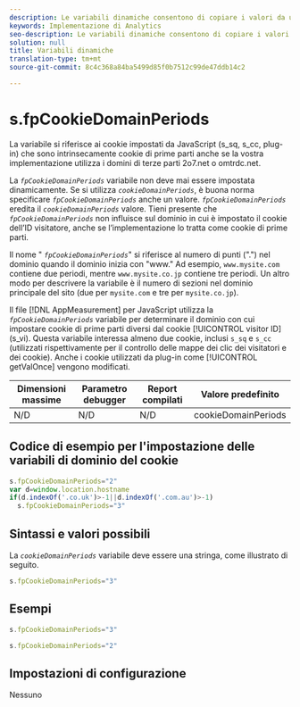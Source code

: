 ```yaml
---
description: Le variabili dinamiche consentono di copiare i valori da una variabile all’altra senza digitare più volte i valori completi nelle richieste di immagini sul sito.
keywords: Implementazione di Analytics
seo-description: Le variabili dinamiche consentono di copiare i valori da una variabile all’altra senza digitare più volte i valori completi nelle richieste di immagini sul sito.
solution: null
title: Variabili dinamiche
translation-type: tm+mt
source-git-commit: 8c4c368a84ba5499d85f0b7512c99de47ddb14c2

---
```



# s.fpCookieDomainPeriods

La variabile si riferisce ai cookie impostati da JavaScript (s_sq, s_cc, plug-in) che sono intrinsecamente cookie di prime parti anche se la vostra implementazione utilizza i domini di terze parti 2o7.net o omtrdc.net.

La *`fpCookieDomainPeriods`* variabile non deve mai essere impostata dinamicamente. Se si utilizza *`cookieDomainPeriods`*, è buona norma specificare *`fpCookieDomainPeriods`* anche un valore. *`fpCookieDomainPeriods`* eredita il *`cookieDomainPeriods`* valore. Tieni presente che *`fpCookieDomainPeriods`* non influisce sul dominio in cui è impostato il cookie dell’ID visitatore, anche se l’implementazione lo tratta come cookie di prime parti.

Il nome " *`fpCookieDomainPeriods`*" si riferisce al numero di punti (".") nel dominio quando il dominio inizia con "www." Ad esempio, `www.mysite.com` contiene due periodi, mentre `www.mysite.co.jp` contiene tre periodi. Un altro modo per descrivere la variabile è il numero di sezioni nel dominio principale del sito (due per `mysite.com` e tre per `mysite.co.jp`).

Il file [!DNL AppMeasurement] per JavaScript utilizza la *`fpCookieDomainPeriods`* variabile per determinare il dominio con cui impostare cookie di prime parti diversi dal cookie [!UICONTROL visitor ID] (s_vi). Questa variabile interessa almeno due cookie, inclusi `s_sq` e `s_cc` (utilizzati rispettivamente per il controllo delle mappe dei clic dei visitatori e dei cookie). Anche i cookie utilizzati da plug-in come [!UICONTROL getValOnce] vengono modificati.

| Dimensioni massime | Parametro debugger | Report compilati | Valore predefinito |
|---|---|---|---|
| N/D | N/D | N/D | cookieDomainPeriods |

## Codice di esempio per l'impostazione delle variabili di dominio del cookie

```js
s.fpCookieDomainPeriods="2" 
var d=window.location.hostname 
if(d.indexOf('.co.uk')>-1||d.indexOf('.com.au')>-1) 
  s.fpCookieDomainPeriods="3" 
```

## Sintassi e valori possibili

La *`cookieDomainPeriods`* variabile deve essere una stringa, come illustrato di seguito.

```js
s.fpCookieDomainPeriods="3"
```

## Esempi

```js
s.fpCookieDomainPeriods="3"
```

```js
s.fpCookieDomainPeriods="2"
```

## Impostazioni di configurazione

Nessuno
